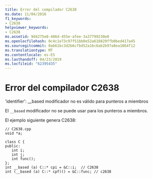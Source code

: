 ```yaml
---
title: Error del compilador C2638
ms.date: 11/04/2016
f1_keywords:
- C2638
helpviewer_keywords:
- C2638
ms.assetid: 9d4275e8-406d-455e-afee-3a37799230e0
ms.openlocfilehash: 0c4c1e73c97f51bb0e52a618829ffb0bed417a45
ms.sourcegitcommit: 0ab61bc3d2b6cfbd52a16c6ab2b97a8ea1864f12
ms.translationtype: MT
ms.contentlocale: es-ES
ms.lasthandoff: 04/23/2019
ms.locfileid: "62395435"
---
```

# <a name="compiler-error-c2638"></a>Error del compilador C2638

'identifier': __based modificador no es válido para punteros a miembros

El `__based` modificador no se puede usar para los punteros a miembros.

El ejemplo siguiente genera C2638:

```
// C2638.cpp
void *a;

class C {
public:
   int i;
   int j;
   int func();
};
int __based (a) C::* cpi = &C::i;  // C2638
int (__based (a) C::* cpf)() = &C::func; // c2638
```